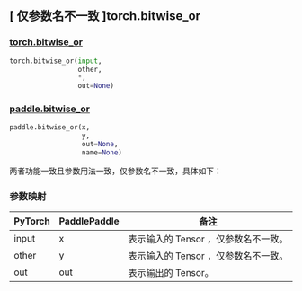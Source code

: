 ## [ 仅参数名不一致 ]torch.bitwise_or

### [torch.bitwise_or](https://pytorch.org/docs/stable/generated/torch.bitwise_or.html#torch-bitwise-or)

```python
torch.bitwise_or(input,
                 other,
                 *,
                 out=None)
```

### [paddle.bitwise_or](https://www.paddlepaddle.org.cn/documentation/docs/zh/develop/api/paddle/bitwise_or_cn.html#bitwise-or)

```python
paddle.bitwise_or(x,
                  y,
                  out=None,
                  name=None)
```

两者功能一致且参数用法一致，仅参数名不一致，具体如下：
### 参数映射
| PyTorch       | PaddlePaddle | 备注                                                   |
| ------------- | ------------ | ------------------------------------------------------ |
| input  |   x   | 表示输入的 Tensor ，仅参数名不一致。   |
| other  |   y   | 表示输入的 Tensor ，仅参数名不一致。 |
| out | out | 表示输出的 Tensor。|
